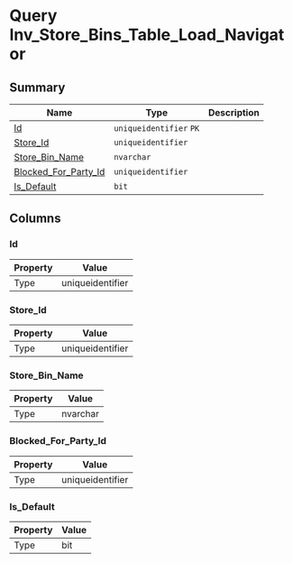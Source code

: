 # Query Inv_Store_Bins_Table_Load_Navigator


## Summary

| Name | Type | Description |
| - | - | --- |
|[Id](#id)|`uniqueidentifier` `PK`||
|[Store_Id](#store_id)|`uniqueidentifier` ||
|[Store_Bin_Name](#store_bin_name)|`nvarchar` ||
|[Blocked_For_Party_Id](#blocked_for_party_id)|`uniqueidentifier` ||
|[Is_Default](#is_default)|`bit` ||

## Columns

### Id

| Property | Value |
| - | - |
|Type|uniqueidentifier|

### Store_Id

| Property | Value |
| - | - |
|Type|uniqueidentifier|

### Store_Bin_Name

| Property | Value |
| - | - |
|Type|nvarchar|

### Blocked_For_Party_Id

| Property | Value |
| - | - |
|Type|uniqueidentifier|

### Is_Default

| Property | Value |
| - | - |
|Type|bit|


